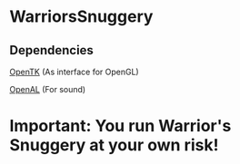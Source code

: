# WarriorsSnuggery
## Dependencies
[OpenTK](https://github.com/opentk/opentk) (As interface for OpenGL)

[OpenAL](https://www.openal.org/) (For sound)
# Important: You run Warrior's Snuggery at your own risk!

